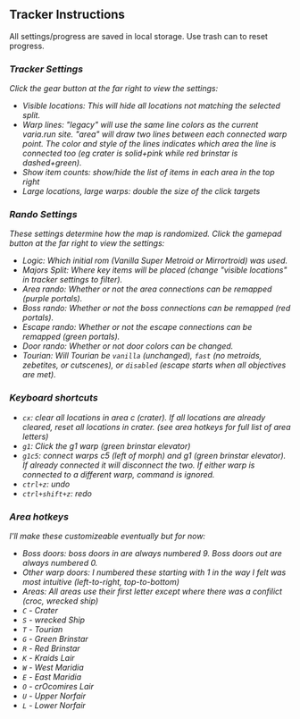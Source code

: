 ## Tracker Instructions

All settings/progress are saved in local storage. Use trash can to reset progress.


### <i class="fa fa-gear" /> Tracker Settings

Click the gear button at the far right to view the settings:

* Visible locations: This will hide all locations not matching the selected split.
* Warp lines: "legacy" will use the same line colors as the current varia.run site. "area" will draw two lines between each connected warp point. The color and style of the lines indicates which area the line is connected too (eg crater is solid+pink while red brinstar is dashed+green).
* Show item counts: show/hide the list of items in each area in the top right
* Large locations, large warps: double the size of the click targets

### <i class="fa fa-gamepad" /> Rando Settings

These settings determine how the map is randomized. Click the gamepad button at the far right to view the settings:

* Logic: Which initial rom (Vanilla Super Metroid or Mirrortroid) was used.
* Majors Split: Where key items will be placed (change "visible locations" in tracker settings to filter).
* Area rando: Whether or not the area connections can be remapped (purple portals).
* Boss rando: Whether or not the boss connections can be remapped (red portals).
* Escape rando: Whether or not the escape connections can be remapped (green portals).
* Door rando: Whether or not door colors can be changed.
* Tourian: Will Tourian be `vanilla` (unchanged), `fast` (no metroids, zebetites, or cutscenes), or `disabled` (escape starts when all objectives are met).

### Keyboard shortcuts

* `cx`: clear all locations in area c (crater). If all locations are already cleared, reset all locations in crater. (see area hotkeys for full list of area letters)
* `g1`: Click the g1 warp (green brinstar elevator)
* `g1c5`: connect warps c5 (left of morph) and g1 (green brinstar elevator). If already connected it will disconnect the two. If either warp is connected to a different warp, command is ignored.
* `ctrl+z`: undo
* `ctrl+shift+z`: redo


### Area hotkeys

I'll make these customizeable eventually but for now:

* Boss doors: boss doors in are always numbered 9. Boss doors out are always numbered 0.
* Other warp doors: I numbered these starting with 1 in the way I felt was most intuitive (left-to-right, top-to-bottom)
* Areas: All areas use their first letter except where there was a confilict (croc, wrecked ship)
* `C` - Crater
* `S` - wrecked Ship
* `T` - Tourian
* `G` - Green Brinstar
* `R` - Red Brinstar
* `K` - Kraids Lair
* `W` - West Maridia
* `E` - East Maridia
* `O` - crOcomires Lair
* `U` - Upper Norfair
* `L` - Lower Norfair
